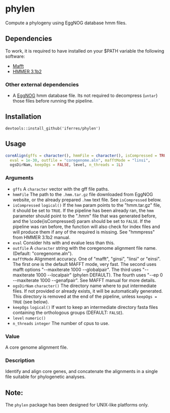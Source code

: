 # phylen
Compute a phylogeny using EggNOG database hmm files.

## Dependencies
To work, it is required to have installed on your $PATH variable the following software:
 * [Mafft](http://mafft.cbrc.jp/alignment/software/)
 * [HMMER 3.1b2](http://hmmer.org/download.html)
### Other external dependencies

 * A [EggNOG](http://eggnogdb.embl.de/#/app/downloads) hmm database file. Its not required to decompress (`untar`) those files before running the pipeline.
 
## Installation
```
devtools::install_github('iferres/phylen')
```

## Usage
```r
coreAlign(gffs = character(), hmmFile = character(), isCompressed = TRUE,
  eval = 1e-30, outfile = "coregenome.aln", mafftMode = "linsi",
  ogsDirNam, keepOgs = FALSE, level, n_threads = 1L)
```
### Arguments
 * `gffs`     A `character` vector with the gff file paths.
 * `hmmFile`  The path to the `.hmm.tar.gz` file downloaded from EggNOG website, or the already prepared `.hmm` text file. See `isCompressed` below.
 * `isCompressed` `logical()` If the `hmm` param points to the "hmm.tar.gz" file, it should be set to `TRUE`. If the pipeline has been already ran, the `hmm` parameter should point to the ".hmm" file that was generated before, and the \code{isCompressed} param should be set to `FALSE`. If the pipeline was ran before, the function will also check for index files and will produce them if any of the required is missing. See "hmmpress" from HMMER 3.1b2 manual.
 * `eval`     Consider hits with and evalue less than this.
 * `outfile`  A `character` string with the coregenome alignment file name. (Default: "coregenome.aln").
 * `mafftMode` Alignment accuracy. One of "mafft", "ginsi", "linsi" or "einsi". The first one is the default MAFFT mode, very fast. The second uses mafft options "--maxiterate 1000 --globalpair". The third uses "--maxiterate 1000 --localpair" (phylen DEFAULT). The fourth uses "--ep 0 --maxiterate 1000 --genafpair". See MAFFT manual for more details.
 * `ogsDirNam` `character()` The directory name where to put intermediate files. If not provided or already exists, it will be automatically generated. This directory is removed at the end of the pipeline, unless `keepOgs = TRUE` (see below).
 * `keepOgs`  `logical()` If want to keep an intermediate directory fasta files containing the orthologous groups (DEFAULT: `FALSE`).
 * `level`    `numeric()`
 * `n_threads` `integer` The number of cpus to use.
 
### Value
A core genome alignment file.

### Description
Identify and align core genes, and concatenate the alignments in a single file suitable for phylogenetic analyses.

## Note:

The `phylen` package has been designed for UNIX-like platforms only.
